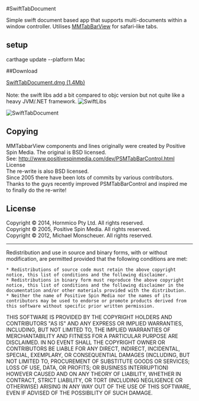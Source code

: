 
#SwiftTabDocument

Simple swift document based app that supports multi-documents within a window controller. Utilises [MMTabBarView](https://github.com/MiMo42/MMTabBarView) for safari-like tabs. 


## setup

carthage update --platform Mac


##Download

[SwiftTabDocument.dmg (1.4Mb)](https://github.com/sjhorn/SwiftTabDocument/raw/master/SwiftTabDocument.dmg)<br><br>
Note: the swift libs add a bit compared to objc version but not quite like a heavy JVM/.NET framework.
![SwiftLibs](SwiftLibs.png "SwiftLibs:")

![SwiftTabDocument](SwiftTabDocument.png "TabDocument")


## Copying
MMTabbarView components and lines originally were created by Positive Spin Media. The original is BSD licensed.<br> 
See: http://www.positivespinmedia.com/dev/PSMTabBarControl.html License<br>
The re-write is also BSD licensed.<br>
Since 2005 there have been lots of commits by various contributors.<br>
Thanks to the guys recently improved PSMTabBarControl and inspired me to finally do the re-write!


## License
Copyright © 2014, Hornmico Pty Ltd. All rights reserved.<br>
Copyright © 2005, Positive Spin Media. All rights reserved.<br>
Copyright © 2012, Michael Monscheuer. All rights reserved.<br>

<hr>
Redistribution and use in source and binary forms, with or without modification, are permitted provided that the following conditions are met:

<pre><code>* Redistributions of source code must retain the above copyright notice, this list of conditions and the following disclaimer.
* Redistributions in binary form must reproduce the above copyright notice, this list of conditions and the following disclaimer in the documentation and/or other materials provided with the distribution.
* Neither the name of Positive Spin Media nor the names of its contributors may be used to endorse or promote products derived from this software without specific prior written permission.
</code></pre>

<p>THIS SOFTWARE IS PROVIDED BY THE COPYRIGHT HOLDERS AND CONTRIBUTORS "AS IS" AND ANY EXPRESS OR IMPLIED WARRANTIES, INCLUDING, BUT NOT LIMITED TO, THE IMPLIED WARRANTIES OF MERCHANTABILITY AND FITNESS FOR A PARTICULAR PURPOSE ARE DISCLAIMED. IN NO EVENT SHALL THE COPYRIGHT OWNER OR CONTRIBUTORS BE LIABLE FOR ANY DIRECT, INDIRECT, INCIDENTAL, SPECIAL, EXEMPLARY, OR CONSEQUENTIAL DAMAGES (INCLUDING, BUT NOT LIMITED TO, PROCUREMENT OF SUBSTITUTE GOODS OR SERVICES; LOSS OF USE, DATA, OR PROFITS; OR BUSINESS INTERRUPTION) HOWEVER CAUSED AND ON ANY THEORY OF LIABILITY, WHETHER IN CONTRACT, STRICT LIABILITY, OR TORT (INCLUDING NEGLIGENCE OR OTHERWISE) ARISING IN ANY WAY OUT OF THE USE OF THIS SOFTWARE, EVEN IF ADVISED OF THE POSSIBILITY OF SUCH DAMAGE.</p>
